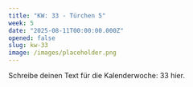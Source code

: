 ```yaml
---
title: "KW: 33 - Türchen 5"
week: 5
date: "2025-08-11T00:00:00.000Z"
opened: false
slug: kw-33
image: /images/placeholder.png
---
```


Schreibe deinen Text für die Kalenderwoche: 33 hier.
